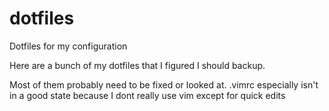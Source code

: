 # dotfiles
Dotfiles for my configuration

Here are a bunch of my dotfiles that I figured I should backup.

Most of them probably need to be fixed or looked at.
.vimrc especially isn't in a good state because I dont really use vim except for quick edits
